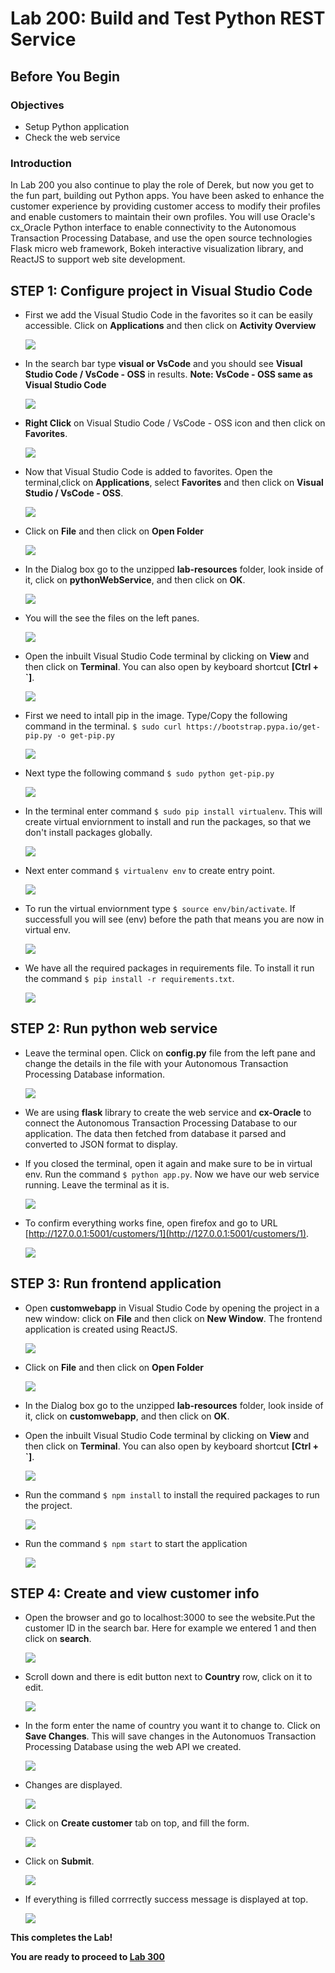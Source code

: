 # Lab 200: Build and Test Python REST Service

## Before You Begin
### Objectives
- Setup Python application 
- Check the web service

### Introduction

In Lab 200 you also continue to play the role of Derek, but now you get to the fun part, building out Python apps.  You have been asked to enhance the customer experience by providing customer access to modify their profiles and enable customers to maintain their own profiles.  You will use Oracle's cx_Oracle Python interface to enable connectivity to the Autonomous Transaction Processing Database, and use the open source technologies Flask micro web framework, Bokeh interactive visualization library, and ReactJS  to support web site development.




## **STEP 1:** Configure project in Visual Studio Code

- First we add the Visual Studio Code in the favorites so it can be easily accessible. Click on **Applications** and then click on **Activity Overview**

    ![](images/200/0-1.png " ")

- In the search bar type **visual or VsCode** and you should see **Visual Studio Code / VsCode - OSS** in results. **Note: VsCode - OSS same as Visual Studio Code**

    ![](images/200/0-2.png " ")

- **Right Click** on Visual Studio Code / VsCode - OSS icon and then click on **Favorites**. 

    ![](images/200/0-3.png " ")

- Now that Visual Studio Code is added to favorites. Open the terminal,click on **Applications**, select **Favorites** and then click on **Visual Studio / VsCode - OSS**.

    ![](images/200/1-1.png " ")

- Click on **File** and then click on **Open Folder** 

    ![](images/200/1.png " ")

-  In the Dialog box go to the unzipped **lab-resources** folder, look inside of it, click on **pythonWebService**, and then click on **OK**.

    ![](images/200/2.png " ")

- You will the see the files on the left panes.

    ![](images/200/3.png " ")

- Open the inbuilt Visual Studio Code terminal by clicking on **View** and then click on **Terminal**. You can also open by keyboard shortcut **[Ctrl + `]**.

    ![](images/200/4.png " ")

- First we need to intall pip in the image. Type/Copy the following command in the terminal. 
`$ sudo curl https://bootstrap.pypa.io/get-pip.py -o get-pip.py`

    ![](images/200/5-1.png " ")

- Next type the following command `$ sudo python get-pip.py`

    ![](images/200/5-2.png " ")

- In the terminal enter command `$ sudo pip install virtualenv`. This will create virtual enviornment to install and run the packages, so that we don't install packages globally.

    ![](images/200/5.png " ")

- Next enter command `$ virtualenv env` to create entry point.

    ![](images/200/6.png " ")

- To run the virtual enviornment type `$ source env/bin/activate`. If successfull you will see (env) before the path that means you are now in virtual env.

    ![](images/200/7.png " ")

- We have all the required packages in requirements file. To install it run the command `$ pip install -r requirements.txt`.

    ![](images/200/8.png " ")


## **STEP 2:** Run python web service

- Leave the terminal open. Click on **config.py** file from the left pane and change the details in the file with your Autonomous Transaction Processing Database information.

    ![](images/200/9.png " ")

- We are using **flask** library to create the web service and **cx-Oracle** to connect the Autonomous Transaction Processing Database to our application. The data then fetched from database it parsed and converted to JSON format to display.
- If you closed the terminal, open it again and make sure to be in virtual env. Run the command `$ python app.py`. Now we have our web service running. Leave the terminal as it is.

    ![](images/200/10.png " ")

- To confirm everything works fine, open firefox and go to URL [http://127.0.0.1:5001/customers/1](http://127.0.0.1:5001/customers/1).
    
    ![](images/200/11.png " ")


## **STEP 3:** Run frontend application

- Open **customwebapp** in Visual Studio Code by opening the project in a new window: click on **File** and then click on **New Window**. The frontend application is created using ReactJS.

    ![](images/200/12-1.png " ")

- Click on **File** and then click on **Open Folder** 

    ![](images/200/1.png " ")

-  In the Dialog box go to the unzipped **lab-resources** folder, look inside of it, click on **customwebapp**, and then click on **OK**.

- Open the inbuilt Visual Studio Code terminal by clicking on **View** and then click on **Terminal**. You can also open by keyboard shortcut **[Ctrl + `]**.

    ![](images/200/4.png " ")

- Run the command `$ npm install` to install the required packages to run the project.

    ![](images/200/12.png " ")

- Run the command `$ npm start` to start the application 

    ![](images/200/13.png " ")


## **STEP 4:** Create and view customer info

- Open the browser and go to localhost:3000 to see the website.Put the customer ID in the search bar. Here for example we entered 1 and then click on **search**.

    ![](images/200/14.png " ")

- Scroll down and there is edit button next to **Country** row, click on it to edit.

    ![](images/200/15.png " ")
  
- In the form enter the name of country you want it to change to. Click on **Save Changes**. This will save changes in the Autonomuos Transaction Processing Database using the web API we created.

    ![](images/200/16.png " ")
   
- Changes are displayed.
    
    ![](images/200/17.png " ")

- Click on **Create customer** tab on top, and fill the form.

    ![](images/200/18.png " ")
  
- Click on **Submit**.

    ![](images/200/19.png " ")

- If everything is filled corrrectly success message is displayed at top.
    
    ![](images/200/20.png " ")


**This completes the Lab!**

**You are ready to proceed to [Lab 300](?lab=lab-300-plot-data-show-nearest-service)**